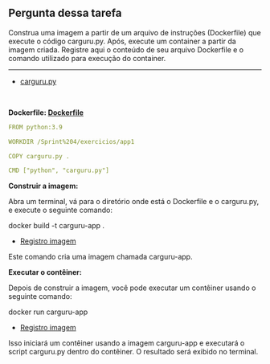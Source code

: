 ## Pergunta dessa tarefa
Construa uma imagem a partir de um arquivo de instruções (Dockerfile) que execute o código carguru.py. Após, execute um container a partir da imagem criada.
Registre aqui o conteúdo de seu arquivo Dockerfile e o comando utilizado para execução do container.

---

- [carguru.py](app1/carguru.py)

<br>

**Dockerfile: [Dockerfile](app1/Dockerfile)**

``` Yaml
FROM python:3.9

WORKDIR /Sprint%204/exercicios/app1

COPY carguru.py .

CMD ["python", "carguru.py"]
```

**Construir a imagem:**  

Abra um terminal, vá para o diretório onde está o Dockerfile e o carguru.py, e execute o seguinte comando:

docker build -t carguru-app .  

- [Registro imagem](docker-build-carguru.png)

Este comando cria uma imagem chamada carguru-app.

**Executar o contêiner:**  

Depois de construir a imagem, você pode executar um contêiner usando o seguinte comando:

docker run carguru-app

- [Registro imagem](docker-run-carguru.png)

Isso iniciará um contêiner usando a imagem carguru-app e executará o script carguru.py dentro do contêiner. O resultado será exibido no terminal.
